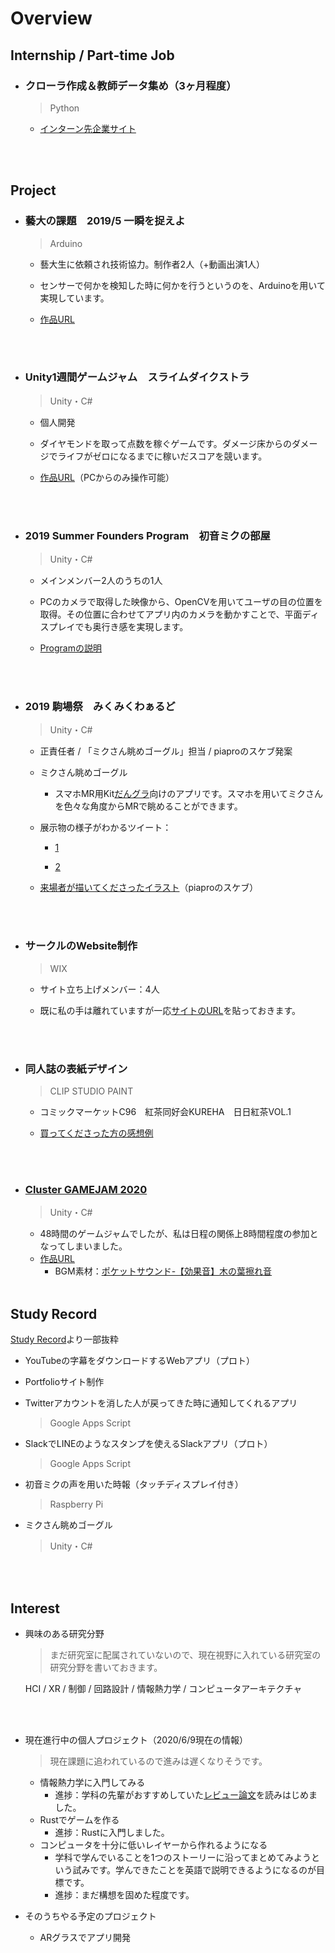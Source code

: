 # Overview

## Internship / Part-time Job

* ### クローラ作成＆教師データ集め（3ヶ月程度）

  > Python

  * [インターン先企業サイト](https://liaro.ai/)

  <br></br>
  
  

## Project


* ### 藝大の課題　2019/5 一瞬を捉えよ

  > Arduino

  * 藝大生に依頼され技術協力。制作者2人（+動画出演1人）

  * センサーで何かを検知した時に何かを行うというのを、Arduinoを用いて実現しています。

  * [作品URL](https://www.instagram.com/p/ByubclpFVIZ/)

    <br></br>
    
    

* ### Unity1週間ゲームジャム　スライムダイクストラ

  > Unity・C#

  * 個人開発

  * ダイヤモンドを取って点数を稼ぐゲームです。ダメージ床からのダメージでライフがゼロになるまでに稼いだスコアを競います。

  * [作品URL](https://unityroom.com/games/slime_dijkstra)（PCからのみ操作可能） 

    <br></br>
    
    

* ### 2019 Summer Founders Program　初音ミクの部屋

  > Unity・C#

  * メインメンバー2人のうちの1人 

  * PCのカメラで取得した映像から、OpenCVを用いてユーザの目の位置を取得。その位置に合わせてアプリ内のカメラを動かすことで、平面ディスプレイでも奥行き感を実現します。

  * [Programの説明](https://www.ducr.utokyo.ac.jp/activity/venture/sfp.html)

    <br></br>

  

* ### 2019 駒場祭　みくみくわぁるど

  > Unity・C#

  * 正責任者 / 「ミクさん眺めゴーグル」担当 / piaproのスケブ発案
  
  * ミクさん眺めゴーグル
  
    * スマホMR用Kit[だんグラ](https://dangla.jp/)向けのアプリです。スマホを用いてミクさんを色々な角度からMRで眺めることができます。
  
  * 展示物の様子がわかるツイート：
  
    * [1](https://twitter.com/oit_vlken/status/1198425137659273216?s=20 )
  
    * [2](https://twitter.com/hahakuru39/status/1198401690564562944?s=20 )
  
  * [来場者が描いてくださったイラスト](https://twitter.com/miku_UT/status/1198632585175293953?s=20)（piaproのスケブ）
  
    <br></br>
  
  
  
* ### サークルのWebsite制作

  > WIX

  * サイト立ち上げメンバー：4人

  * 既に私の手は離れていますが一応[サイトのURL](https://utkureha.wixsite.com/tea-club)を貼っておきます。

    <br></br>

  

* ### 同人誌の表紙デザイン

  > CLIP STUDIO PAINT

  * コミックマーケットC96　紅茶同好会KUREHA　日日紅茶VOL.1
  
  * [買ってくださった方の感想例](https://twitter.com/MrGuardrailmgs/status/1160889525339430913?s=20)
  
    <br></br>

* ### [Cluster GAMEJAM 2020](https://www.gamejam.cluster.mu/)

  > Unity・C#

  * 48時間のゲームジャムでしたが、私は日程の関係上8時間程度の参加となってしまいました。
  * [作品URL](https://cluster.mu/w/s/97754381-f2d1-4cd1-a630-e6e148a2ba09/entry)
    * BGM素材：[ポケットサウンド-【効果音】木の葉擦れ音](https://pocket-se.info/archives/1464/)
    <br></br>




## Study Record

[Study Record](/study_record.html)より一部抜粋

* YouTubeの字幕をダウンロードするWebアプリ（プロト）

* Portfolioサイト制作

* Twitterアカウントを消した人が戻ってきた時に通知してくれるアプリ

  > Google Apps Script

* SlackでLINEのようなスタンプを使えるSlackアプリ（プロト）

  > Google Apps Script

* 初音ミクの声を用いた時報（タッチディスプレイ付き）

  >  Raspberry Pi

* ミクさん眺めゴーグル

  > Unity・C#

  <br></br>

  
  
  

## Interest

* 興味のある研究分野
  > まだ研究室に配属されていないので、現在視野に入れている研究室の研究分野を書いておきます。
  
  HCI / XR / 制御 / 回路設計 / 情報熱力学 / コンピュータアーキテクチャ
  
    <br></br>
* 現在進行中の個人プロジェクト（2020/6/9現在の情報）
  > 現在課題に追われているので進みは遅くなりそうです。
  * 情報熱力学に入門してみる
    * 進捗：学科の先輩がおすすめしていた[レビュー論文](https://arxiv.org/abs/0705.0455)を読みはじめました。
  * Rustでゲームを作る
    * 進捗：Rustに入門しました。
  * コンピュータを十分に低いレイヤーから作れるようになる
    * 学科で学んでいることを1つのストーリーに沿ってまとめてみようという試みです。学んできたことを英語で説明できるようになるのが目標です。
    * 進捗：まだ構想を固めた程度です。
* そのうちやる予定のプロジェクト
  * ARグラスでアプリ開発
